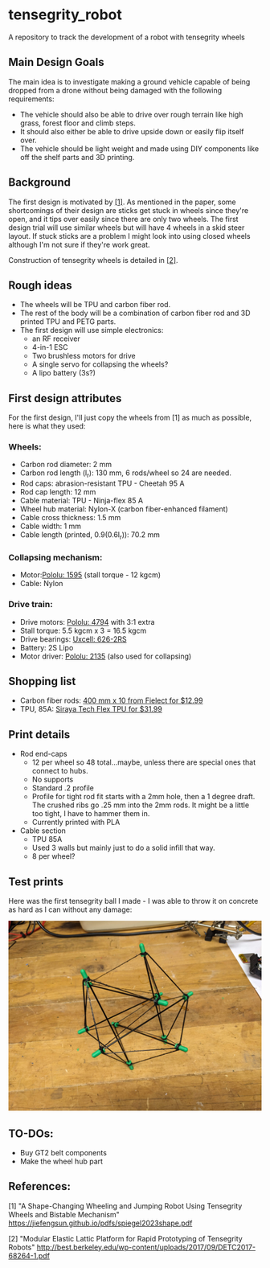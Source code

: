 # tensegrity_robot
A repository to track the development of a robot with tensegrity wheels

## Main Design Goals
The main idea is to investigate making a ground vehicle capable of being dropped from a drone without being damaged with the following requirements:
* The vehicle should also be able to drive over rough terrain like high grass, forest floor and climb steps.
* It should also either be able to drive upside down or easily flip itself over.
* The vehicle should be light weight and made using DIY components like off the shelf parts and 3D printing.

## Background
The first design is motivated by [[1]](https://jiefengsun.github.io/pdfs/spiegel2023shape.pdf).
As mentioned in the paper, some shortcomings of their design are sticks get stuck in wheels since they're open, and it tips over easily since there are only two wheels. The first design trial will use similar wheels but will have 4 wheels in a skid steer layout. If stuck sticks are a problem I might look into using closed wheels although I'm not sure if they're work great. 

Construction of tensegrity wheels is detailed in [[2]](http://best.berkeley.edu/wp-content/uploads/2017/09/DETC2017-68264-1.pdf).

## Rough ideas
* The wheels will be TPU and carbon fiber rod.
* The rest of the body will be a combination of carbon fiber rod and 3D printed TPU and PETG parts.  
* The first design will use simple electronics:  
  * an RF receiver
  * 4-in-1 ESC
  * Two brushless motors for drive
  * A single servo for collapsing the wheels?
  * A lipo battery (3s?)

## First design attributes
For the first design, I'll just copy the wheels from [1] as much as possible, here is what they used:  
### Wheels: 
* Carbon rod diameter: 2 mm  
* Carbon rod length (l<sub>r</sub>): 130 mm, 6 rods/wheel so 24 are needed.  
* Rod caps: abrasion-resistant TPU - Cheetah 95 A  
* Rod cap length: 12 mm
* Cable material: TPU - Ninja-flex 85 A  
* Wheel hub material: Nylon-X (carbon fiber-enhanced filament)  
* Cable cross thickness: 1.5 mm  
* Cable width: 1 mm 
* Cable length (printed, 0.9(0.6l<sub>r</sub>)): 70.2 mm  

### Collapsing mechanism:  
* Motor:[Pololu: 1595](https://www.pololu.com/product/1595) (stall torque - 12 kgcm) 
* Cable: Nylon

### Drive train:
* Drive motors: [Pololu: 4794](https://www.pololu.com/product/4794) with 3:1 extra  
* Stall torque: 5.5 kgcm x 3 = 16.5 kgcm
* Drive bearings: [Uxcell: 626-2RS](https://www.amazon.com/uxcell-626-2RS-Bearing-6x19x6mm-Bearings/dp/B07TLKGDJ6/ref=sr_1_1?adgrpid=1344704363644125&dib=eyJ2IjoiMSJ9.x1zuH9vG9i6w9yyZxxelhKFHBJv1FImEytNKyra2iieqsGlIQHr_YcpgpsRq1ntwg2POE2qNnk7kJOlOErjvGNUfOu9bqDvpLv7MIL15sLazMoBLB1VN6tKKrK0EBtonTXtCbzyRt-Rn_pv_APE44Cb99HefonlcycK84kqFuoWM4p9zmjguNTPugiKeqFdpJQCNBz4dlHA4jKkQlb5CCmtBk0v0Ujq-rbDEv48NmLUkHT34n9R9nwxNZ6WYRMqnDDO1PjYLvGSuXfwMlV-O1V8TBxoAKj9OkR3AmjHwWFo.bwMaQiG9b17b8zCjj_6ESoTV7-W4cOivLljPzqzLtxg&dib_tag=se&hvadid=84044284024935&hvbmt=bp&hvdev=c&hvlocphy=82074&hvnetw=o&hvqmt=e&hvtargid=kwd-84045029114616%3Aloc-190&hydadcr=3699_13538776&keywords=uxcell%2B626-2rs&msclkid=6f97d1b3fdcb1997ce27b7719cfc8239&qid=1724015292&sr=8-1&th=1) 
* Battery: 2S Lipo
* Motor driver: [Pololu: 2135](https://www.pololu.com/product/2135) (also used for collapsing) 

## Shopping list
* Carbon fiber rods: [400 mm x 10 from Fielect for $12.99](https://www.amazon.com/Fielect-Diameter-Carbon-Straight-Airplane/dp/B083LC917H/ref=sr_1_1?crid=8SJAFYCP4G14&dib=eyJ2IjoiMSJ9.bYibJqgoi3mkfRk6BZZjEg.0A8NhV84t7Ulu0X0udCyh-6fuVbvYyuh7B3RlN_4nkc&dib_tag=se&keywords=B083LC917H&qid=1724028988&sprefix=b083lc917h%2Caps%2C112&sr=8-1)  
* TPU, 85A: [Siraya Tech Flex TPU for $31.99](https://www.amazon.com/Siraya-Tech-Flex-Filament-Moisture-Resistant/dp/B0CP213ZMG/ref=sr_1_4?crid=2P2QDYPA6NI2O&dib=eyJ2IjoiMSJ9.1OVszLtutl2C0lBZMNOByStRyXq34ieZhvdqGd2L8pRA4_tO247coIwjTxtk9Ql_zMECo4W9dawgCc-nvOIwvZGSc1Rx3wTbBCmtBdkAOVccCECbczInfado6Ex-pgNUx0dP8IqEJXepjA1_91v11LI6CB6wadgyYMqdWfFdDEyvkWsD0KPWX6ZN284Oe2OySjReJaKD4fCh2PSDQHsTtuZM24o-VVH0PGfCF6MkmkJJtgZdJ358cSx-rR-ZsIDXFv7wFGsuqqDmCKFiMzaViHzaOoPfKeGBsnFUKc54OpU.nBBuHVxrA8AR0x9tfsa4DmA__dW5v1xffexHGbtQRQc&dib_tag=se&keywords=3d%2Bprinter%2BTPU%2Bfilament%2B85a&qid=1724029373&refinements=p_36%3A-4200%2Cp_72%3A1248921011%2Cp_85%3A2470955011&rnid=2470954011&rps=1&s=industrial&sprefix=3d%2Bprinter%2Btpu%2Bfilament%2B85a%2Caps%2C123&sr=1-4&th=1) 

## Print details
* Rod end-caps
  * 12 per wheel so 48 total...maybe, unless there are special ones that connect to hubs. 
  * No supports
  * Standard .2 profile
  * Profile for tight rod fit starts with a 2mm hole, then a 1 degree draft. The crushed ribs go .25 mm into the 2mm rods. It might be a little too tight, I have to hammer them in.  
  * Currently printed with PLA 
* Cable section
  * TPU 85A
  * Used 3 walls but mainly just to do a solid infill that way. 
  * 8 per wheel? 

## Test prints
Here was the first tensegrity ball I made - I was able to throw it on concrete as hard as I can without any damage:

![alt text](images/test_print_wheel.jpg)

## TO-DOs:
* Buy GT2 belt components
* Make the wheel hub part
  
## References:
[1] "A Shape-Changing Wheeling and Jumping Robot Using Tensegrity Wheels and Bistable Mechanism" https://jiefengsun.github.io/pdfs/spiegel2023shape.pdf

[2] "Modular Elastic Lattic Platform for Rapid Prototyping of Tensegrity Robots" http://best.berkeley.edu/wp-content/uploads/2017/09/DETC2017-68264-1.pdf
